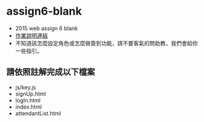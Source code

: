 # assign6-blank
- 2015 web assign 6 blank
- [作業說明連結](https://docs.google.com/presentation/d/1Ma1Oko6cEy7z3K9ijf1DUdCNK-NeAIFqWoa3ItUci4g/edit#slide=id.p4)
- 不知道該怎麼設定角色或怎麼做簽到功能，請不要客氣的問助教，我們會給你一些指引。


## 請依照註解完成以下檔案
- js/key.js
- signUp.html
- logIn.html
- index.html
- attendantList.html
